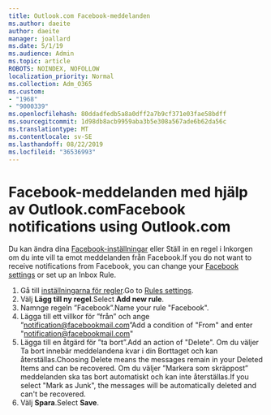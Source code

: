 ```yaml
---
title: Outlook.com Facebook-meddelanden
ms.author: daeite
author: daeite
manager: joallard
ms.date: 5/1/19
ms.audience: Admin
ms.topic: article
ROBOTS: NOINDEX, NOFOLLOW
localization_priority: Normal
ms.collection: Adm_O365
ms.custom:
- "1968"
- "9000339"
ms.openlocfilehash: 80ddadfedb5a8a0dff2a7b9cf371e03fae58bdff
ms.sourcegitcommit: 1d98db8acb9959aba3b5e308a567ade6b62da56c
ms.translationtype: MT
ms.contentlocale: sv-SE
ms.lasthandoff: 08/22/2019
ms.locfileid: "36536993"
---
```

# <a name="facebook-notifications-using-outlookcom"></a><span data-ttu-id="cacad-102">Facebook-meddelanden med hjälp av Outlook.com</span><span class="sxs-lookup"><span data-stu-id="cacad-102">Facebook notifications using Outlook.com</span></span>

<span data-ttu-id="cacad-103">Du kan ändra dina [Facebook-inställningar](https://www.facebook.com/settings?tab=notifications) eller Ställ in en regel i Inkorgen om du inte vill ta emot meddelanden från Facebook.</span><span class="sxs-lookup"><span data-stu-id="cacad-103">If you do not want to receive notifications from Facebook, you can change your [Facebook settings](https://www.facebook.com/settings?tab=notifications) or set up an Inbox Rule.</span></span>

1. <span data-ttu-id="cacad-104">Gå till [inställningarna för regler](https://outlook.live.com/mail/options/mail/rules/inboxRules).</span><span class="sxs-lookup"><span data-stu-id="cacad-104">Go to [Rules settings](https://outlook.live.com/mail/options/mail/rules/inboxRules).</span></span>
1. <span data-ttu-id="cacad-105">Välj **Lägg till ny regel**.</span><span class="sxs-lookup"><span data-stu-id="cacad-105">Select **Add new rule**.</span></span>
1. <span data-ttu-id="cacad-106">Namnge regeln ”Facebook”.</span><span class="sxs-lookup"><span data-stu-id="cacad-106">Name your rule "Facebook".</span></span>
1. <span data-ttu-id="cacad-107">Lägga till ett villkor för ”från” och ange ”notification@facebookmail.com”</span><span class="sxs-lookup"><span data-stu-id="cacad-107">Add a condition of "From" and enter "notification@facebookmail.com"</span></span>
1. <span data-ttu-id="cacad-108">Lägga till en åtgärd för ”ta bort”.</span><span class="sxs-lookup"><span data-stu-id="cacad-108">Add an action of "Delete".</span></span> <span data-ttu-id="cacad-109">Om du väljer Ta bort innebär meddelandena kvar i din Borttaget och kan återställas.</span><span class="sxs-lookup"><span data-stu-id="cacad-109">Choosing Delete means the messages remain in your Deleted Items and can be recovered.</span></span> <span data-ttu-id="cacad-110">Om du väljer ”Markera som skräppost” meddelanden ska tas bort automatiskt och kan inte återställas.</span><span class="sxs-lookup"><span data-stu-id="cacad-110">If you select "Mark as Junk", the messages will be automatically deleted and can't be recovered.</span></span>
1. <span data-ttu-id="cacad-111">Välj **Spara**.</span><span class="sxs-lookup"><span data-stu-id="cacad-111">Select **Save**.</span></span>